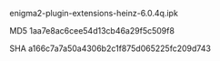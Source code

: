 enigma2-plugin-extensions-heinz-6.0.4q.ipk

MD5 1aa7e8ac6cee54d13cb46a29f5c509f8

SHA a166c7a7a50a4306b2c1f875d065225fc209d743
